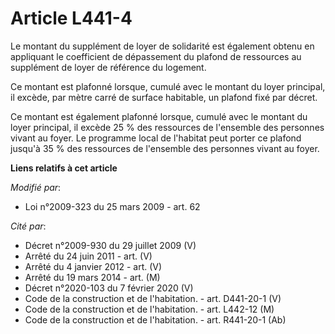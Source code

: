 # Article L441-4

Le montant du supplément de loyer de solidarité est également obtenu en appliquant le coefficient de dépassement du plafond
de ressources au supplément de loyer de référence du logement. 

Ce montant est plafonné lorsque, cumulé avec le montant du loyer principal, il excède, par mètre carré de surface habitable,
un plafond fixé par décret. 

Ce montant est également plafonné lorsque, cumulé avec le montant du loyer principal, il excède 25 % des ressources de
l'ensemble des personnes vivant au foyer. Le programme local de l'habitat peut porter ce plafond jusqu'à 35 % des ressources
de l'ensemble des personnes vivant au foyer.

**Liens relatifs à cet article**

_Modifié par_:

  - Loi n°2009-323 du 25 mars 2009 - art. 62

_Cité par_:

  - Décret n°2009-930 du 29 juillet 2009 (V)
  - Arrêté du 24 juin 2011 - art. (V)
  - Arrêté du 4 janvier 2012 - art. (V)
  - Arrêté du 19 mars 2014 - art. (M)
  - Décret n°2020-103 du 7 février 2020 (V)
  - Code de la construction et de l'habitation. - art. D441-20-1 (V)
  - Code de la construction et de l'habitation. - art. L442-12 (M)
  - Code de la construction et de l'habitation. - art. R441-20-1 (Ab)
